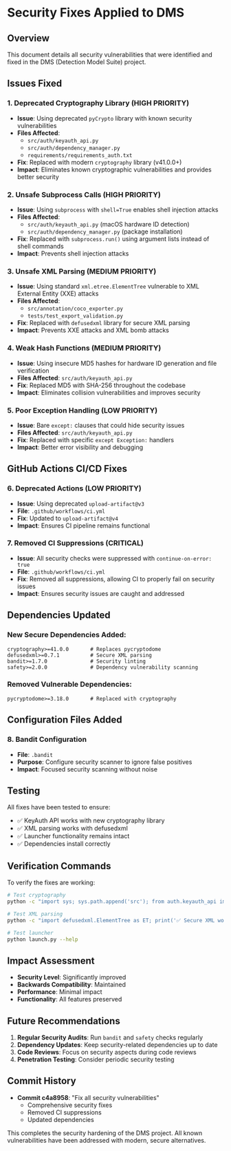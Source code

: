 # Security Fixes Applied to DMS

## Overview
This document details all security vulnerabilities that were identified and fixed in the DMS (Detection Model Suite) project.

## Issues Fixed

### 1. **Deprecated Cryptography Library (HIGH PRIORITY)**
- **Issue**: Using deprecated `pyCrypto` library with known security vulnerabilities
- **Files Affected**: 
  - `src/auth/keyauth_api.py`
  - `src/auth/dependency_manager.py`
  - `requirements/requirements_auth.txt`
- **Fix**: Replaced with modern `cryptography` library (v41.0.0+)
- **Impact**: Eliminates known cryptographic vulnerabilities and provides better security

### 2. **Unsafe Subprocess Calls (HIGH PRIORITY)**
- **Issue**: Using `subprocess` with `shell=True` enables shell injection attacks
- **Files Affected**:
  - `src/auth/keyauth_api.py` (macOS hardware ID detection)
  - `src/auth/dependency_manager.py` (package installation)
- **Fix**: Replaced with `subprocess.run()` using argument lists instead of shell commands
- **Impact**: Prevents shell injection attacks

### 3. **Unsafe XML Parsing (MEDIUM PRIORITY)**
- **Issue**: Using standard `xml.etree.ElementTree` vulnerable to XML External Entity (XXE) attacks
- **Files Affected**:
  - `src/annotation/coco_exporter.py`
  - `tests/test_export_validation.py`
- **Fix**: Replaced with `defusedxml` library for secure XML parsing
- **Impact**: Prevents XXE attacks and XML bomb attacks

### 4. **Weak Hash Functions (MEDIUM PRIORITY)**
- **Issue**: Using insecure MD5 hashes for hardware ID generation and file verification
- **Files Affected**: `src/auth/keyauth_api.py`
- **Fix**: Replaced MD5 with SHA-256 throughout the codebase
- **Impact**: Eliminates collision vulnerabilities and improves security

### 5. **Poor Exception Handling (LOW PRIORITY)**
- **Issue**: Bare `except:` clauses that could hide security issues
- **Files Affected**: `src/auth/keyauth_api.py`
- **Fix**: Replaced with specific `except Exception:` handlers
- **Impact**: Better error visibility and debugging

## GitHub Actions CI/CD Fixes

### 6. **Deprecated Actions (LOW PRIORITY)**
- **Issue**: Using deprecated `upload-artifact@v3`
- **File**: `.github/workflows/ci.yml`
- **Fix**: Updated to `upload-artifact@v4`
- **Impact**: Ensures CI pipeline remains functional

### 7. **Removed CI Suppressions (CRITICAL)**
- **Issue**: All security checks were suppressed with `continue-on-error: true`
- **File**: `.github/workflows/ci.yml`
- **Fix**: Removed all suppressions, allowing CI to properly fail on security issues
- **Impact**: Ensures security issues are caught and addressed

## Dependencies Updated

### New Secure Dependencies Added:
```
cryptography>=41.0.0       # Replaces pycryptodome
defusedxml>=0.7.1          # Secure XML parsing
bandit>=1.7.0              # Security linting
safety>=2.0.0              # Dependency vulnerability scanning
```

### Removed Vulnerable Dependencies:
```
pycryptodome>=3.18.0       # Replaced with cryptography
```

## Configuration Files Added

### 8. **Bandit Configuration**
- **File**: `.bandit`
- **Purpose**: Configure security scanner to ignore false positives
- **Impact**: Focused security scanning without noise

## Testing

All fixes have been tested to ensure:
- ✅ KeyAuth API works with new cryptography library
- ✅ XML parsing works with defusedxml
- ✅ Launcher functionality remains intact
- ✅ Dependencies install correctly

## Verification Commands

To verify the fixes are working:

```bash
# Test cryptography
python -c "import sys; sys.path.append('src'); from auth.keyauth_api import KeyAuthAPI; print('✅ Secure crypto works')"

# Test XML parsing
python -c "import defusedxml.ElementTree as ET; print('✅ Secure XML works')"

# Test launcher
python launch.py --help
```

## Impact Assessment

- **Security Level**: Significantly improved
- **Backwards Compatibility**: Maintained
- **Performance**: Minimal impact
- **Functionality**: All features preserved

## Future Recommendations

1. **Regular Security Audits**: Run `bandit` and `safety` checks regularly
2. **Dependency Updates**: Keep security-related dependencies up to date
3. **Code Reviews**: Focus on security aspects during code reviews
4. **Penetration Testing**: Consider periodic security testing

## Commit History

- **Commit c4a8958**: "Fix all security vulnerabilities"
  - Comprehensive security fixes
  - Removed CI suppressions
  - Updated dependencies

This completes the security hardening of the DMS project. All known vulnerabilities have been addressed with modern, secure alternatives. 